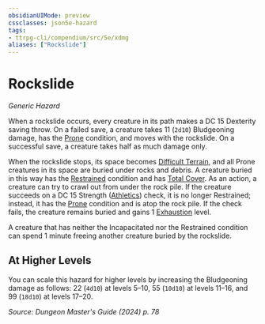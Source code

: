 ```yaml
---
obsidianUIMode: preview
cssclasses: json5e-hazard
tags:
- ttrpg-cli/compendium/src/5e/xdmg
aliases: ["Rockslide"]
---
```

# Rockslide
*Generic Hazard*  

When a rockslide occurs, every creature in its path makes a DC 15 Dexterity saving throw. On a failed save, a creature takes 11 (`2d10`) Bludgeoning damage, has the [Prone](3-Mechanics/CLI/rules/conditions.md#Prone) condition, and moves with the rockslide. On a successful save, a creature takes half as much damage only.

When the rockslide stops, its space becomes [Difficult Terrain](3-Mechanics/CLI/rules/variant-rules/difficult-terrain-xphb.md), and all Prone creatures in its space are buried under rocks and debris. A creature buried in this way has the [Restrained](3-Mechanics/CLI/rules/conditions.md#Restrained) condition and has [Total Cover](3-Mechanics/CLI/tables/cover-xphb.md). As an action, a creature can try to crawl out from under the rock pile. If the creature succeeds on a DC 15 Strength ([Athletics](3-Mechanics/CLI/rules/skills.md#Athletics)) check, it is no longer Restrained; instead, it has the [Prone](3-Mechanics/CLI/rules/conditions.md#Prone) condition and is atop the rock pile. If the check fails, the creature remains buried and gains 1 [Exhaustion](3-Mechanics/CLI/rules/conditions.md#Exhaustion) level.

A creature that has neither the Incapacitated nor the Restrained condition can spend 1 minute freeing another creature buried by the rockslide.

## At Higher Levels

You can scale this hazard for higher levels by increasing the Bludgeoning damage as follows: 22 (`4d10`) at levels 5–10, 55 (`10d10`) at levels 11–16, and 99 (`18d10`) at levels 17–20.

*Source: Dungeon Master's Guide (2024) p. 78*